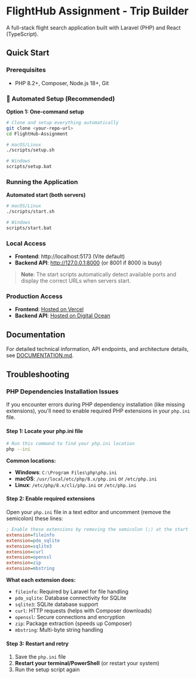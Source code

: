 # FlightHub Assignment - Trip Builder

A full-stack flight search application built with Laravel (PHP) and React (TypeScript).

## Quick Start

### Prerequisites
- PHP 8.2+, Composer, Node.js 18+, Git

### 🚀 Automated Setup (Recommended)

**Option 1: One-command setup**
```bash
# Clone and setup everything automatically
git clone <your-repo-url>
cd FlightHub-Assignment

# macOS/Linux
./scripts/setup.sh

# Windows
scripts/setup.bat
```

### Running the Application

**Automated start (both servers)**
```bash
# macOS/Linux
./scripts/start.sh

# Windows  
scripts/start.bat
```



### Local Access
- **Frontend**: http://localhost:5173 (Vite default)
- **Backend API**: http://127.0.0.1:8000 (or 8001 if 8000 is busy)

> **Note**: The start scripts automatically detect available ports and display the correct URLs when servers start.


### Production Access
- **Frontend**: [Hosted on Vercel](https://flight-trips-frontend-bzuys9hts-heshamhamshary-5041s-projects.vercel.app/)
- **Backend API**: [Hosted on Digital Ocean](https://flight-trip-backend-3nxy4.ondigitalocean.app/)

## Documentation

For detailed technical information, API endpoints, and architecture details, see [DOCUMENTATION.md](./DOCUMENTATION.md).


## Troubleshooting

### PHP Dependencies Installation Issues

If you encounter errors during PHP dependency installation (like missing extensions), you'll need to enable required PHP extensions in your `php.ini` file.

#### **Step 1: Locate your php.ini file**
```bash
# Run this command to find your php.ini location
php --ini
```

**Common locations:**
- **Windows**: `C:\Program Files\php\php.ini`
- **macOS**: `/usr/local/etc/php/8.x/php.ini` or `/etc/php.ini`
- **Linux**: `/etc/php/8.x/cli/php.ini` or `/etc/php.ini`

#### **Step 2: Enable required extensions**
Open your `php.ini` file in a text editor and uncomment (remove the semicolon) these lines:

```ini
; Enable these extensions by removing the semicolon (;) at the start
extension=fileinfo
extension=pdo_sqlite
extension=sqlite3
extension=curl
extension=openssl
extension=zip
extension=mbstring
```

**What each extension does:**
- `fileinfo`: Required by Laravel for file handling
- `pdo_sqlite`: Database connectivity for SQLite
- `sqlite3`: SQLite database support
- `curl`: HTTP requests (helps with Composer downloads)
- `openssl`: Secure connections and encryption
- `zip`: Package extraction (speeds up Composer)
- `mbstring`: Multi-byte string handling

#### **Step 3: Restart and retry**
1. Save the `php.ini` file
2. **Restart your terminal/PowerShell** (or restart your system)
3. Run the setup script again